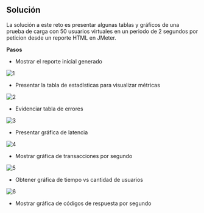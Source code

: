 ## Solución
  
La solución a este reto es presentar algunas tablas y gráficos de una prueba de carga con 50 usuarios virtuales en un periodo de 2 segundos por peticion desde un reporte HTML en JMeter.

**Pasos**

* Mostrar el reporte inicial generado

![1](https://user-images.githubusercontent.com/22419786/158002766-878ccf96-5aa2-41d2-8317-c4aefef12e63.png)

* Presentar la tabla de estadísticas para visualizar métricas

![2](https://user-images.githubusercontent.com/22419786/158002773-f6c969b5-f8b4-4008-9071-d2712cc69ea9.png)

* Evidenciar tabla de errores

![3](https://user-images.githubusercontent.com/22419786/158002776-668bbdde-19eb-40c4-9d4a-1900fc558d77.png)

* Presentar gráfica de latencia

![4](https://user-images.githubusercontent.com/22419786/158002777-55782537-abfc-469c-8d65-2fa847f22bc6.png)

* Mostrar gráfica de transacciones por segundo

![5](https://user-images.githubusercontent.com/22419786/158002779-e1154539-a0bc-4fe7-b784-a876a5babf1f.png)

* Obtener gráfica de tiempo vs cantidad de usuarios

![6](https://user-images.githubusercontent.com/22419786/158002783-306800b5-e58d-4920-968e-04de45b7ebce.png)

* Mostrar gráfica de códigos de respuesta por segundo

